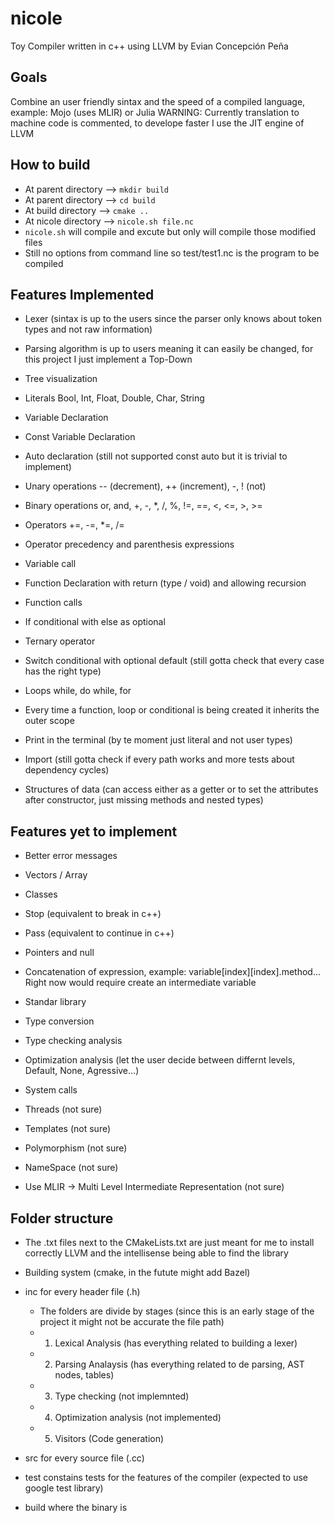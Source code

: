# nicole
 
Toy Compiler written in c++ using LLVM by Evian Concepción Peña

## Goals

Combine an user friendly sintax and the speed of a compiled language, example: Mojo (uses MLIR) or Julia
WARNING: Currently translation to machine code is commented, to develope faster I use the JIT engine of LLVM

## How to build

- At parent directory --> ```mkdir build```
- At parent directory --> ```cd build```
- At build directory --> ```cmake ..```
- At nicole directory --> ```nicole.sh file.nc```
- ```nicole.sh``` will compile and excute but only will compile those modified files
- Still no options from command line so test/test1.nc is the program to be compiled

## Features Implemented

- Lexer (sintax is up to the users since the parser only knows about token types and not raw information)

- Parsing algorithm is up to users meaning it can easily be changed, for this project I just implement a Top-Down

- Tree visualization

- Literals Bool, Int, Float, Double, Char, String

- Variable Declaration

- Const Variable Declaration

- Auto declaration (still not supported const auto but it is trivial to implement)

- Unary operations -- (decrement), ++ (increment), -, ! (not)

- Binary operations or, and, +, -, *, /, %, !=, ==, <, <=, >, >=

- Operators +=, -=, *=, /=

- Operator precedency and parenthesis expressions

- Variable call

- Function Declaration with return (type / void) and allowing recursion

- Function calls

- If conditional with else as optional

- Ternary operator

- Switch conditional with optional default (still gotta check that every case has the right type)

- Loops while, do while, for

- Every time a function, loop or conditional is being created it inherits the outer scope

- Print in the terminal (by te moment just literal and not user types)

- Import (still gotta check if every path works and more tests about dependency cycles)

- Structures of data (can access either as a getter or to set the attributes after constructor, just missing methods and nested types)

## Features yet to implement

- Better error messages

- Vectors / Array

- Classes

- Stop (equivalent to break in c++)

- Pass (equivalent to continue in c++)

- Pointers and null

- Concatenation of expression, example: variable[index][index].method... Right now would require create an intermediate variable

- Standar library

- Type conversion

- Type checking analysis

- Optimization analysis (let the user decide between differnt levels, Default, None, Agressive...)

- System calls

- Threads (not sure)

- Templates (not sure)

- Polymorphism (not sure)

- NameSpace (not sure)

- Use MLIR -> Multi Level Intermediate Representation (not sure)


## Folder structure

- The .txt files next to the CMakeLists.txt are just meant for me to install correctly LLVM and the intellisense being able to find the library

- Building system (cmake, in the futute might add Bazel)

- inc for every header file (.h)

    - The folders are divide by stages (since this is an early stage of the project it might not be accurate the file path)
    - 1. Lexical Analysis (has everything related to building a lexer)
    - 2. Parsing Analaysis (has everything related to de parsing, AST nodes, tables)
    - 3. Type checking (not implemnted)
    - 4. Optimization analysis (not implemented)
    - 5. Visitors (Code generation)

- src for every source file (.cc)

- test constains tests for the features of the compiler (expected to use google test library)

- build where the binary is